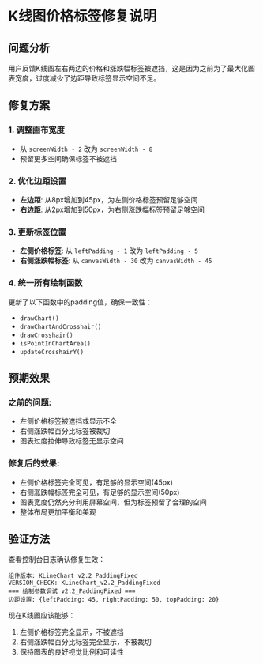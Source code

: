 # K线图价格标签修复说明

## 问题分析
用户反馈K线图左右两边的价格和涨跌幅标签被遮挡，这是因为之前为了最大化图表宽度，过度减少了边距导致标签显示空间不足。

## 修复方案

### 1. 调整画布宽度
- 从 `screenWidth - 2` 改为 `screenWidth - 8`
- 预留更多空间确保标签不被遮挡

### 2. 优化边距设置
- **左边距**: 从8px增加到45px，为左侧价格标签预留足够空间
- **右边距**: 从2px增加到50px，为右侧涨跌幅标签预留足够空间

### 3. 更新标签位置
- **左侧价格标签**: 从 `leftPadding - 1` 改为 `leftPadding - 5`
- **右侧涨跌幅标签**: 从 `canvasWidth - 30` 改为 `canvasWidth - 45`

### 4. 统一所有绘制函数
更新了以下函数中的padding值，确保一致性：
- `drawChart()` 
- `drawChartAndCrosshair()`
- `drawCrosshair()`
- `isPointInChartArea()`
- `updateCrosshairY()`

## 预期效果

### 之前的问题:
- 左侧价格标签被遮挡或显示不全
- 右侧涨跌幅百分比标签被裁切
- 图表过度拉伸导致标签无显示空间

### 修复后的效果:
- 左侧价格标签完全可见，有足够的显示空间(45px)
- 右侧涨跌幅标签完全可见，有足够的显示空间(50px)
- 图表宽度仍然充分利用屏幕空间，但为标签预留了合理的空间
- 整体布局更加平衡和美观

## 验证方法

查看控制台日志确认修复生效：
```
组件版本: KLineChart_v2.2_PaddingFixed
VERSION_CHECK: KLineChart_v2.2_PaddingFixed
=== 绘制参数调试 v2.2_PaddingFixed ===
边距设置: {leftPadding: 45, rightPadding: 50, topPadding: 20}
```

现在K线图应该能够：
1. 左侧价格标签完全显示，不被遮挡
2. 右侧涨跌幅百分比标签完全显示，不被裁切
3. 保持图表的良好视觉比例和可读性